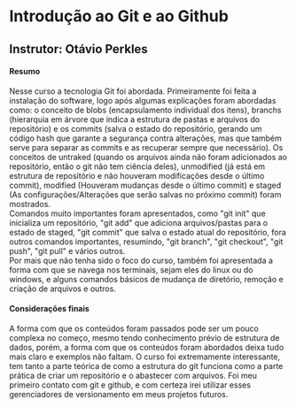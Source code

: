 # Introdução ao Git e ao Github
## Instrutor: Otávio Perkles

#### Resumo
Nesse curso a tecnologia Git foi abordada. Primeiramente foi feita a instalação do software, logo após algumas explicações foram abordadas como: o conceito de blobs (encapsulamento individual dos itens), branchs (hierarquia em árvore que indica a estrutura de pastas e arquivos do repositório) e os commits (salva o estado do repositório, gerando um código hash que garante a segurança contra alterações, mas que também serve para separar as commits e as recuperar sempre que necessário). Os conceitos de untraked (quando os arquivos ainda não foram adicionados ao repositório, então o git não tem ciência deles), unmodified (já está em estrutura de repositório e não houveram modificações desde o último commit), modified (Houveram mudanças desde o último commit) e staged (As configurações/Alterações que serão salvas no próximo commit) foram mostrados.  
Comandos muito importantes foram apresentados, como "git init" que inicializa um repositório, "git add" que adiciona arquivos/pastas para o estado de staged, "git commit" que salva o estado atual do repositório, fora outros comandos importantes, resumindo, "git branch", "git checkout", "git push", "git pull" e vários outros.  
Por mais que não tenha sido o foco do curso, também foi apresentada a forma com que se navega nos terminais, sejam eles do linux ou do windows, e alguns comandos básicos de mudança de diretório, remoção e criação de arquivos e outros.

#### Considerações finais
A forma com que os conteúdos foram passados pode ser um pouco complexa no começo, mesmo tendo conhecimento prévio de estrutura de dados, porém, a forma com que os conteúdos foram abordados deixa tudo mais claro e exemplos não faltam. O curso foi extremamente interessante, tem tanto a parte teórica de como a estrutura do git funciona como a parte prática de criar um repositório e o abastecer com arquivos. Foi meu primeiro contato com git e github, e com certeza irei utilizar esses gerenciadores de versionamento em meus projetos futuros. 